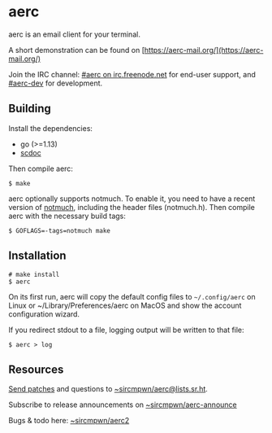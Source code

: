 # aerc

aerc is an email client for your terminal.

A short demonstration can be found on [https://aerc-mail.org/](https://aerc-mail.org/)

Join the IRC channel: [#aerc on irc.freenode.net](http://webchat.freenode.net/?channels=aerc&uio=d4)
for end-user support, and [#aerc-dev](http://webchat.freenode.net/?channels=aerc-dev&uio=d4)
for development.

## Building

Install the dependencies:

- go (>=1.13)
- [scdoc](https://git.sr.ht/~sircmpwn/scdoc)

Then compile aerc:

    $ make

aerc optionally supports notmuch. To enable it, you need to have a recent
version of [notmuch](https://notmuchmail.org/#index7h2), including the header
files (notmuch.h). Then compile aerc with the necessary build tags:

    $ GOFLAGS=-tags=notmuch make

## Installation

    # make install
    $ aerc

On its first run, aerc will copy the default config files to `~/.config/aerc`
on Linux or ~/Library/Preferences/aerc on MacOS and show the account
configuration wizard.

If you redirect stdout to a file, logging output will be written to that file:

    $ aerc > log

## Resources

[Send patches](https://git-send-email.io) and questions to
[~sircmpwn/aerc@lists.sr.ht](https://lists.sr.ht/~sircmpwn/aerc).

Subscribe to release announcements on
[~sircmpwn/aerc-announce](https://lists.sr.ht/~sircmpwn/aerc-announce)

Bugs & todo here: [~sircmpwn/aerc2](https://todo.sr.ht/~sircmpwn/aerc2)
